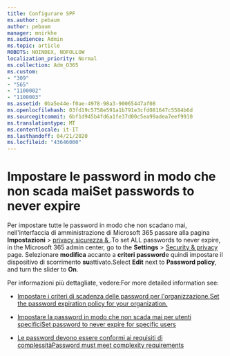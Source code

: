 ```yaml
---
title: Configurare SPF
ms.author: pebaum
author: pebaum
manager: mnirkhe
ms.audience: Admin
ms.topic: article
ROBOTS: NOINDEX, NOFOLLOW
localization_priority: Normal
ms.collection: Adm_O365
ms.custom:
- "309"
- "565"
- "1100002"
- "1100003"
ms.assetid: 0ba5e44e-f0ae-4978-98a3-90065447af08
ms.openlocfilehash: 03fd19c5758e591a1b791e3cfd081647c5584b6d
ms.sourcegitcommit: 6bf1d945b4fd6a1fe37d00c5ea99adea7eef9910
ms.translationtype: MT
ms.contentlocale: it-IT
ms.lasthandoff: 04/21/2020
ms.locfileid: "43646000"
---
```

# <a name="set-passwords-to-never-expire"></a><span data-ttu-id="6220d-102">Impostare le password in modo che non scada mai</span><span class="sxs-lookup"><span data-stu-id="6220d-102">Set passwords to never expire</span></span>

<span data-ttu-id="6220d-103">Per impostare tutte le password in modo che non scadano mai, nell'interfaccia di amministrazione di Microsoft 365 passare alla pagina **Impostazioni** > [privacy sicurezza &amp; ](https://portal.office.com/adminportal/home#/settings/security) .</span><span class="sxs-lookup"><span data-stu-id="6220d-103">To set ALL passwords to never expire, in the Microsoft 365 admin center, go to the **Settings** > [Security &amp; privacy](https://portal.office.com/adminportal/home#/settings/security) page.</span></span> <span data-ttu-id="6220d-104">Selezionare **modifica** accanto a **criteri password**e quindi impostare il dispositivo di scorrimento **su**attivato.</span><span class="sxs-lookup"><span data-stu-id="6220d-104">Select **Edit** next to **Password policy**, and turn the slider to **On**.</span></span>
  
<span data-ttu-id="6220d-105">Per informazioni più dettagliate, vedere:</span><span class="sxs-lookup"><span data-stu-id="6220d-105">For more detailed information see:</span></span> 

- [<span data-ttu-id="6220d-106">Impostare i criteri di scadenza delle password per l'organizzazione.</span><span class="sxs-lookup"><span data-stu-id="6220d-106">Set the password expiration policy for your organization.</span></span>](https://docs.microsoft.com/office365/admin/manage/set-password-expiration-policy)
  
- [<span data-ttu-id="6220d-107">Impostare la password in modo che non scada mai per utenti specifici</span><span class="sxs-lookup"><span data-stu-id="6220d-107">Set password to never expire for specific users</span></span>](https://docs.microsoft.com/office365/admin/add-users/set-password-to-never-expire)

- [<span data-ttu-id="6220d-108">Le password devono essere conformi ai requisiti di complessità</span><span class="sxs-lookup"><span data-stu-id="6220d-108">Password must meet complexity requirements</span></span>](https://docs.microsoft.com/windows/security/threat-protection/security-policy-settings/password-must-meet-complexity-requirements)
  